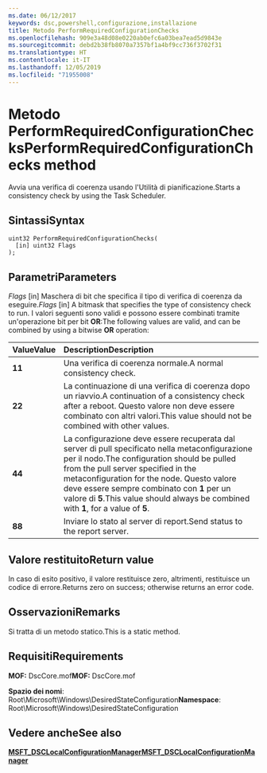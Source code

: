 ```yaml
---
ms.date: 06/12/2017
keywords: dsc,powershell,configurazione,installazione
title: Metodo PerformRequiredConfigurationChecks
ms.openlocfilehash: 909e3a48d08e0220ab0efc6a03bea7ead5d9843e
ms.sourcegitcommit: debd2b38fb8070a7357bf1a4bf9cc736f3702f31
ms.translationtype: HT
ms.contentlocale: it-IT
ms.lasthandoff: 12/05/2019
ms.locfileid: "71955008"
---
```

# <a name="performrequiredconfigurationchecks-method"></a><span data-ttu-id="77db2-103">Metodo PerformRequiredConfigurationChecks</span><span class="sxs-lookup"><span data-stu-id="77db2-103">PerformRequiredConfigurationChecks method</span></span>

<span data-ttu-id="77db2-104">Avvia una verifica di coerenza usando l'Utilità di pianificazione.</span><span class="sxs-lookup"><span data-stu-id="77db2-104">Starts a consistency check by using the Task Scheduler.</span></span>

## <a name="syntax"></a><span data-ttu-id="77db2-105">Sintassi</span><span class="sxs-lookup"><span data-stu-id="77db2-105">Syntax</span></span>

```mof
uint32 PerformRequiredConfigurationChecks(
  [in] uint32 Flags
);
```

## <a name="parameters"></a><span data-ttu-id="77db2-106">Parametri</span><span class="sxs-lookup"><span data-stu-id="77db2-106">Parameters</span></span>

<span data-ttu-id="77db2-107">*Flags* \[in\] Maschera di bit che specifica il tipo di verifica di coerenza da eseguire.</span><span class="sxs-lookup"><span data-stu-id="77db2-107">*Flags* \[in\] A bitmask that specifies the type of consistency check to run.</span></span> <span data-ttu-id="77db2-108">I valori seguenti sono validi e possono essere combinati tramite un'operazione bit per bit **OR**:</span><span class="sxs-lookup"><span data-stu-id="77db2-108">The following values are valid, and can be combined by using a bitwise **OR** operation:</span></span>

|<span data-ttu-id="77db2-109">Value</span><span class="sxs-lookup"><span data-stu-id="77db2-109">Value</span></span> |<span data-ttu-id="77db2-110">Description</span><span class="sxs-lookup"><span data-stu-id="77db2-110">Description</span></span> |
|:--- |:---|
|<span data-ttu-id="77db2-111">**1**</span><span class="sxs-lookup"><span data-stu-id="77db2-111">**1**</span></span> | <span data-ttu-id="77db2-112">Una verifica di coerenza normale.</span><span class="sxs-lookup"><span data-stu-id="77db2-112">A normal consistency check.</span></span> |
|<span data-ttu-id="77db2-113">**2**</span><span class="sxs-lookup"><span data-stu-id="77db2-113">**2**</span></span> | <span data-ttu-id="77db2-114">La continuazione di una verifica di coerenza dopo un riavvio.</span><span class="sxs-lookup"><span data-stu-id="77db2-114">A continuation of a consistency check after a reboot.</span></span> <span data-ttu-id="77db2-115">Questo valore non deve essere combinato con altri valori.</span><span class="sxs-lookup"><span data-stu-id="77db2-115">This value should not be combined with other values.</span></span> |
|<span data-ttu-id="77db2-116">**4**</span><span class="sxs-lookup"><span data-stu-id="77db2-116">**4**</span></span> | <span data-ttu-id="77db2-117">La configurazione deve essere recuperata dal server di pull specificato nella metaconfigurazione per il nodo.</span><span class="sxs-lookup"><span data-stu-id="77db2-117">The configuration should be pulled from the pull server specified in the metaconfiguration for the node.</span></span> <span data-ttu-id="77db2-118">Questo valore deve essere sempre combinato con **1** per un valore di **5**.</span><span class="sxs-lookup"><span data-stu-id="77db2-118">This value should always be combined with **1**, for a value of **5**.</span></span> |
|<span data-ttu-id="77db2-119">**8**</span><span class="sxs-lookup"><span data-stu-id="77db2-119">**8**</span></span> | <span data-ttu-id="77db2-120">Inviare lo stato al server di report.</span><span class="sxs-lookup"><span data-stu-id="77db2-120">Send status to the report server.</span></span> |

## <a name="return-value"></a><span data-ttu-id="77db2-121">Valore restituito</span><span class="sxs-lookup"><span data-stu-id="77db2-121">Return value</span></span>

<span data-ttu-id="77db2-122">In caso di esito positivo, il valore restituisce zero, altrimenti, restituisce un codice di errore.</span><span class="sxs-lookup"><span data-stu-id="77db2-122">Returns zero on success; otherwise returns an error code.</span></span>

## <a name="remarks"></a><span data-ttu-id="77db2-123">Osservazioni</span><span class="sxs-lookup"><span data-stu-id="77db2-123">Remarks</span></span>

<span data-ttu-id="77db2-124">Si tratta di un metodo statico.</span><span class="sxs-lookup"><span data-stu-id="77db2-124">This is a static method.</span></span>

## <a name="requirements"></a><span data-ttu-id="77db2-125">Requisiti</span><span class="sxs-lookup"><span data-stu-id="77db2-125">Requirements</span></span>

<span data-ttu-id="77db2-126">**MOF:** DscCore.mof</span><span class="sxs-lookup"><span data-stu-id="77db2-126">**MOF:** DscCore.mof</span></span>

<span data-ttu-id="77db2-127">**Spazio dei nomi**: Root\Microsoft\Windows\DesiredStateConfiguration</span><span class="sxs-lookup"><span data-stu-id="77db2-127">**Namespace**: Root\Microsoft\Windows\DesiredStateConfiguration</span></span>

## <a name="see-also"></a><span data-ttu-id="77db2-128">Vedere anche</span><span class="sxs-lookup"><span data-stu-id="77db2-128">See also</span></span>

[<span data-ttu-id="77db2-129">**MSFT_DSCLocalConfigurationManager**</span><span class="sxs-lookup"><span data-stu-id="77db2-129">**MSFT_DSCLocalConfigurationManager**</span></span>](msft-dsclocalconfigurationmanager.md)
